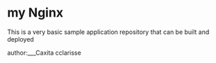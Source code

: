 #  my Nginx 
This is a very basic sample application repository that can be built and deployed


author:___Caxita
cclarisse
